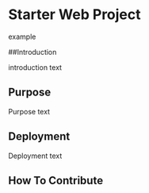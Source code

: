 # Starter Web Project

example

##Introduction

introduction text

## Purpose

Purpose text

## Deployment
Deployment text
## How To Contribute
